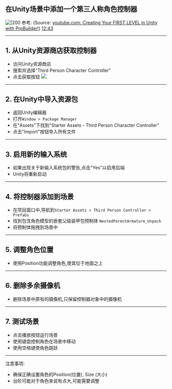 ## 在Unity场景中添加一个第三人称角色控制器

![|200](https://i.ytimg.com/vi/uSZUgs8UGEs/hqdefault.jpg)
参考: (Source:  [youtube.com: Creating Your FIRST LEVEL in Unity with ProBuilder!](https://youtu.be/uSZUgs8UGEs?t=759)) [12:43](https://www.youtube.com/watch?v=undefined&t=763s) 

---

## 1. 从Unity资源商店获取控制器
   - 访问Unity资源商店
   - 搜索并选择"Third Person Character Controller"
   - 点击获取按钮
![](https://i.imgur.com/Ou64ySK.gif)
---

## 2. 在Unity中导入资源包
   - 返回Unity编辑器
   - 打开`Window > Package Manager`
   - 在"Assets"下找到"Starter Assets - Third Person Character Controller"
   - 点击"Import"按钮导入所有文件

---

## 3. 启用新的输入系统
   - 如果出现关于新输入系统包的警告,点击"Yes"以启用后端
   - Unity将重新启动


---

## 4. 将控制器添加到场景
   - 在项目窗口中,导航到`Starter Assets > Third Person Controller > Prefabs `
   - 找到包含角色模型的嵌套父级装甲包预制体 `NestedParentArmature_Unpack`
   - 将预制体拖拽到场景中


---

## 5. 调整角色位置
   - 使用Position功能调整角色,使其位于地面之上


---

## 6. 删除多余摄像机
   - 删除场景中原有的摄像机,只保留控制器对象中的摄像机

---

## 7. 测试场景
   - 点击播放按钮运行场景
   - 使用键盘控制角色在场景中移动
   - 使用空格键使角色跳跃
---

注意事项: 
- 确保正确设置角色的Position(位置), Size (大小)
- 台阶可能对于角色来说有点大,可能需要调整



